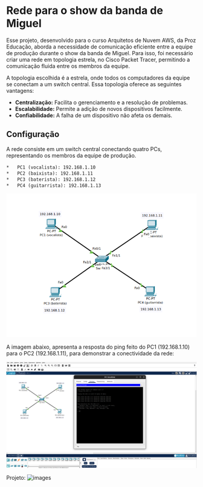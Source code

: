 # Rede para o show da banda de Miguel

Esse projeto, desenvolvido para o curso Arquitetos de Nuvem AWS, da Proz Educação, aborda a necessidade de comunicação eficiente entre a equipe de produção durante o show da banda de Miguel. Para isso, foi necessário criar uma rede em topologia estrela, no Cisco Packet Tracer, permitindo a comunicação fluida entre os membros da equipe.

A topologia escolhida é a estrela, onde todos os computadores da equipe se conectam a um switch central. Essa topologia oferece as seguintes vantagens:

*   **Centralização:** Facilita o gerenciamento e a resolução de problemas.
*   **Escalabilidade:** Permite a adição de novos dispositivos facilmente.
*   **Confiabilidade:** A falha de um dispositivo não afeta os demais.


## Configuração

A rede consiste em um switch central conectando quatro PCs, representando os membros da equipe de produção.

    *   PC1 (vocalista): 192.168.1.10
    *   PC2 (baixista): 192.168.1.11
    *   PC3 (baterista): 192.168.1.12
    *   PC4 (guitarrista): 192.168.1.13

![images](https://github.com/phatima05/proz-topologia-de-rede/blob/main/images/Topologia_Rede_CISCO.png)


A imagem abaixo, apresenta a resposta do ping feito do PC1 (192.168.1.10) para o PC2 (192.168.1.11), para demonstrar a conectividade da rede:

![images](https://github.com/phatima05/proz-topologia-de-rede/blob/main/images/Rede_CISCO.png)

Projeto: ![images](https://github.com/phatima05/proz-topologia-de-rede/blob/main/images/Rede.pkt)
